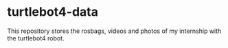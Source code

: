# turtlebot4-data
This repository stores the rosbags, videos and photos of my internship with the turtlebot4 robot.
